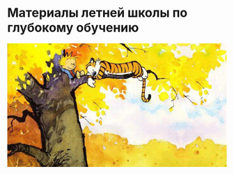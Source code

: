 # Материалы летней школы по глубокому обучению

![hello](https://github.com/EnlightenedCSF/MLSummerSchool/blob/master/images/readme.jpg)
